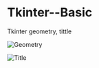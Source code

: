 # Tkinter--Basic
Tkinter geometry, tittle


![Geometry](https://user-images.githubusercontent.com/81771773/116789422-240dd700-aac8-11eb-87e5-7b7bb1abe178.PNG)



![Title](https://user-images.githubusercontent.com/81771773/116789424-25d79a80-aac8-11eb-9453-3246f5d86009.PNG)

